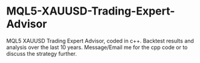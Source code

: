 # MQL5-XAUUSD-Trading-Expert-Advisor
MQL5 XAUUSD Trading Expert Advisor, coded in c++. Backtest results and analysis over the last 10 years. Message/Email me for the cpp code or to discuss the strategy further.
